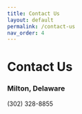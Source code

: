 ```yaml
---
title: Contact Us
layout: default
permalink: /contact-us
nav_order: 4
---
```

# Contact Us

### Milton, Delaware 
(302) 328-8855

<!-- Calendly inline widget begin -->
<div class="calendly-inline-widget" data-url="https://calendly.com/xandermar" style="min-width:320px;height:630px;"></div>
<script type="text/javascript" src="https://assets.calendly.com/assets/external/widget.js" async></script>
<!-- Calendly inline widget end -->